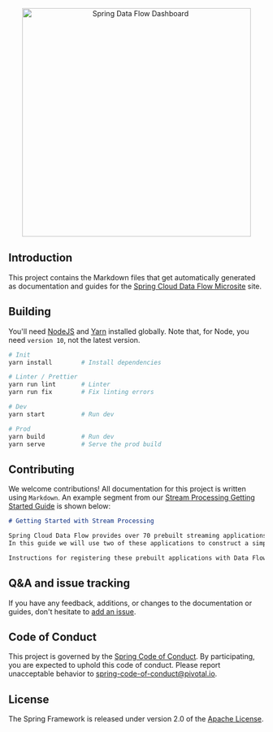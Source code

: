 <p align="center">
  <a href="https://dataflow.spring.io">
    <img alt="Spring Data Flow Dashboard" title="Spring Data Flow Website" src="https://i.imgur.com/ZcoBGnU.png" width="450">
  </a>
</p>

## Introduction

This project contains the Markdown files that get automatically generated as documentation and guides for the [Spring Cloud Data Flow Microsite](https://dataflow.spring.io/) site.

## Building

You'll need [NodeJS](https://nodejs.org/en/) and [Yarn](https://yarnpkg.com/en/) installed globally. Note that, for Node, you need `version 10`, not the latest version.

```bash
# Init
yarn install        # Install dependencies

# Linter / Prettier
yarn run lint       # Linter
yarn run fix        # Fix linting errors

# Dev
yarn start          # Run dev

# Prod
yarn build          # Run dev
yarn serve          # Serve the prod build
```

## Contributing

We welcome contributions!
All documentation for this project is written using `Markdown`.
An example segment from our [Stream Processing Getting Started Guide](https://dataflow.spring.io/docs/stream-developer-guides/getting-started/stream/) is shown below:

```markdown
# Getting Started with Stream Processing

Spring Cloud Data Flow provides over 70 prebuilt streaming applications that you can use right away to implement common streaming use cases.
In this guide we will use two of these applications to construct a simple data pipeline that produces data sent from an external http request and consumes that data by logging the payload to the terminal.

Instructions for registering these prebuilt applications with Data Flow are provided in the [Installation guide](%currentPath%/installation/).
```

## Q&A and issue tracking

If you have any feedback, additions, or changes to the documentation or guides, don't hesitate to [add an issue](https://github.com/spring-io/dataflow.spring.io/issues).

## Code of Conduct

This project is governed by the [Spring Code of Conduct](CODE_OF_CONDUCT.adoc). By participating, you are expected to uphold this code of conduct. Please report unacceptable behavior to spring-code-of-conduct@pivotal.io.

## License

The Spring Framework is released under version 2.0 of the [Apache License](https://www.apache.org/licenses/LICENSE-2.0).
